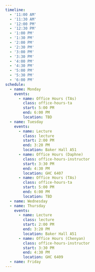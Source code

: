 ```yaml
---
timeline:
  - '11:00 AM'
  - '11:30 AM'
  - '12:00 PM'
  - '12:30 PM'
  - '1:00 PM'
  - '1:30 PM'
  - '2:00 PM'
  - '2:30 PM'
  - '3:00 PM'
  - '3:30 PM'
  - '4:00 PM'
  - '4:30 PM'
  - '5:00 PM'
  - '5:30 PM'
  - '6:00 PM'
schedule:
  - name: Monday
    events:
      - name: Office Hours (TAs)
        class: office-hours-ta
        start: 5:00 PM
        end: 6:00 PM
        location: TBD
  - name: Tuesday
    events:
      - name: Lecture
        class: lecture
        start: 2:00 PM
        end: 3:20 PM
        location: Baker Hall A51
      - name: Office Hours (Daphne)
        class: office-hours-instructor
        start: 3:30 PM
        end: 4:30 PM
        location: GHC 6407
      - name: Office Hours (TAs)
        class: office-hours-ta
        start: 5:00 PM
        end: 6:00 PM
        location: TBD
  - name: Wednesday
  - name: Thursday
    events:
      - name: Lecture
        class: lecture
        start: 2:00 PM
        end: 3:20 PM
        location: Baker Hall A51
      - name: Office Hours (Chenyan)
        class: office-hours-instructor
        start: 3:30 PM
        end: 4:30 PM
        location: GHC 6409
  - name: Friday
---
```

